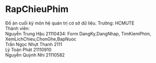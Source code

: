 # RapChieuPhim

Đồ án cuối kỳ môn hệ quản trị cơ sở dữ liệu.
Trường: HCMUTE  
Thành viên:  
  Nguyễn Trung Hậu 21110434: Form DangKy,DangNhap, TimKiemPhim, XemLichChieu,ChonGhe,BapNuoc  
  Trần Ngọc Nhựt Thanh 2111  
  Lỷ Toàn Phát 21110910  
  Nguyễn Quỳnh Nhi 21110582
